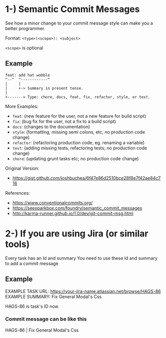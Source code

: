 # 1-) Semantic Commit Messages

See how a minor change to your commit message style can make you a better programmer.

Format: `<type>(<scope>): <subject>`

`<scope>` is optional

## Example

```
feat: add hat wobble
^--^  ^------------^
|     |
|     +-> Summary in present tense.
|
+-------> Type: chore, docs, feat, fix, refactor, style, or test.
```

More Examples:

- `feat`: (new feature for the user, not a new feature for build script)
- `fix`: (bug fix for the user, not a fix to a build script)
- `docs`: (changes to the documentation)
- `style`: (formatting, missing semi colons, etc; no production code change)
- `refactor`: (refactoring production code, eg. renaming a variable)
- `test`: (adding missing tests, refactoring tests; no production code change)
- `chore`: (updating grunt tasks etc; no production code change)

Original Version:

- https://gist.github.com/joshbuchea/6f47e86d2510bce28f8e7f42ae84c716

References:

- https://www.conventionalcommits.org/
- https://seesparkbox.com/foundry/semantic_commit_messages
- http://karma-runner.github.io/1.0/dev/git-commit-msg.html

# 2-) If you are using Jira (or similar tools)

Every task has an Id and summary
You need to use these Id and summary to add a commit message

## Example

EXAMPLE TASK URL: https://your-jira-name.atlassian.net/browse/HAGS-86
EXAMPLE SUMMARY: Fix General Modal's Css

HAGS-86 is task's ID now.

### Commit message can be like this

HAGS-86 | Fix General Modal's Css
